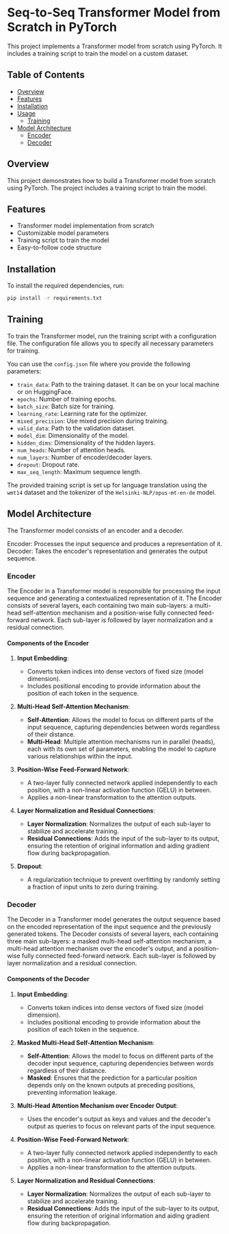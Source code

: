# Seq-to-Seq Transformer Model from Scratch in PyTorch

This project implements a Transformer model from scratch using PyTorch. It includes a training script to train the model on a custom dataset.

## Table of Contents

- [Overview](#overview)
- [Features](#features)
- [Installation](#installation)
- [Usage](#usage)
  - [Training](#training)
- [Model Architecture](#model-architecture)
  - [Encoder](#encoder)
  - [Decoder](#decoder)

## Overview

This project demonstrates how to build a Transformer model from scratch using PyTorch. The project includes a training script to train the model.

## Features

- Transformer model implementation from scratch
- Customizable model parameters
- Training script to train the model
- Easy-to-follow code structure

## Installation

To install the required dependencies, run:

```bash
pip install -r requirements.txt
```

## Training
To train the Transformer model, run the training script with a configuration file. The configuration file allows you to specify all necessary parameters for training.

You can use the `config.json` file where you provide the following parameters:

- `train_data`: Path to the training dataset. It can be on your local machine or on HuggingFace.
- `epochs`: Number of training epochs.
- `batch_size`: Batch size for training.
- `learning_rate`: Learning rate for the optimizer.
- `mixed_precision`: Use mixed precision during training.
- `valid_data`: Path to the validation dataset.
- `model_dim`: Dimensionality of the model.
- `hidden_dims`: Dimensionality of the hidden layers.
- `num_heads`: Number of attention heads.
- `num_layers`: Number of encoder/decoder layers.
- `dropout`: Dropout rate.
- `max_seq_length`: Maximum sequence length.

The provided training script is set up for language translation using the `wmt14` dataset and the tokenizer of the `Helsinki-NLP/opus-mt-en-de` model.

## Model Architecture
The Transformer model consists of an encoder and a decoder.

Encoder: Processes the input sequence and produces a representation of it. </br>
Decoder: Takes the encoder's representation and generates the output sequence.

### Encoder

The Encoder in a Transformer model is responsible for processing the input sequence and generating a contextualized representation of it. The Encoder consists of several layers, each containing two main sub-layers: a multi-head self-attention mechanism and a position-wise fully connected feed-forward network. Each sub-layer is followed by layer normalization and a residual connection.

#### Components of the Encoder

1. **Input Embedding**:
   - Converts token indices into dense vectors of fixed size (model dimension).
   - Includes positional encoding to provide information about the position of each token in the sequence.

2. **Multi-Head Self-Attention Mechanism**:
   - **Self-Attention**: Allows the model to focus on different parts of the input sequence, capturing dependencies between words regardless of their distance.
   - **Multi-Head**: Multiple attention mechanisms run in parallel (heads), each with its own set of parameters, enabling the model to capture various relationships within the input.

3. **Position-Wise Feed-Forward Network**:
   - A two-layer fully connected network applied independently to each position, with a non-linear activation function (GELU) in between.
   - Applies a non-linear transformation to the attention outputs.

4. **Layer Normalization and Residual Connections**:
   - **Layer Normalization**: Normalizes the output of each sub-layer to stabilize and accelerate training.
   - **Residual Connections**: Adds the input of the sub-layer to its output, ensuring the retention of original information and aiding gradient flow during backpropagation.

5. **Dropout**:
   - A regularization technique to prevent overfitting by randomly setting a fraction of input units to zero during training.


### Decoder

The Decoder in a Transformer model generates the output sequence based on the encoded representation of the input sequence and the previously generated tokens. The Decoder consists of several layers, each containing three main sub-layers: a masked multi-head self-attention mechanism, a multi-head attention mechanism over the encoder's output, and a position-wise fully connected feed-forward network. Each sub-layer is followed by layer normalization and a residual connection.

#### Components of the Decoder

1. **Input Embedding**:
   - Converts token indices into dense vectors of fixed size (model dimension).
   - Includes positional encoding to provide information about the position of each token in the sequence.

2. **Masked Multi-Head Self-Attention Mechanism**:
   - **Self-Attention**: Allows the model to focus on different parts of the decoder input sequence, capturing dependencies between words regardless of their distance.
   - **Masked**: Ensures that the prediction for a particular position depends only on the known outputs at preceding positions, preventing information leakage.

3. **Multi-Head Attention Mechanism over Encoder Output**:
   - Uses the encoder's output as keys and values and the decoder's output as queries to focus on relevant parts of the input sequence.

4. **Position-Wise Feed-Forward Network**:
   - A two-layer fully connected network applied independently to each position, with a non-linear activation function (GELU) in between.
   - Applies a non-linear transformation to the attention outputs.

5. **Layer Normalization and Residual Connections**:
   - **Layer Normalization**: Normalizes the output of each sub-layer to stabilize and accelerate training.
   - **Residual Connections**: Adds the input of the sub-layer to its output, ensuring the retention of original information and aiding gradient flow during backpropagation.